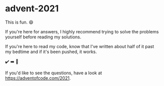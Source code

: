 # advent-2021

This is fun. 😄

If you're here for answers, I highly recommend trying to solve the problems yourself before reading my solutions.

If you're here to read my code, know that I've written about half of it past my bedtime and if it's been pushed, it works.

✔️ ➡️ 🛌

If you'd like to see the questions, have a look at https://adventofcode.com/2021.
